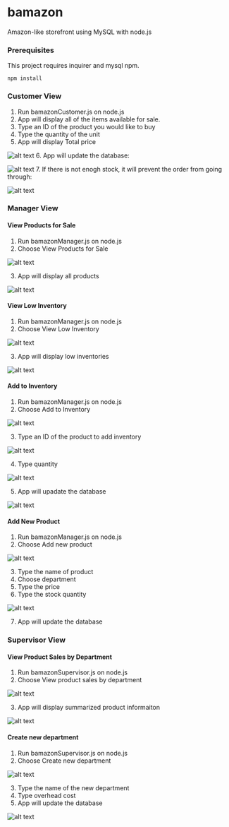 # bamazon

Amazon-like storefront using MySQL with node.js

### Prerequisites

This project requires inquirer and mysql npm.

```
npm install
```

### Customer View

1. Run bamazonCustomer.js on node.js
2. App will display all of the items available for sale.
3. Type an ID of the product you would like to buy
4. Type the quantity of the unit
5. App will display Total price  

![alt text](https://github.com/jinredhub/bamazon/blob/master/screenshots/1-customer%20view/1.png)
6. App will update the database:

![alt text](https://github.com/jinredhub/bamazon/blob/master/screenshots/1-customer%20view/reflect%20stock.png)
7. If there is not enogh stock, it will prevent the order from going through:

![alt text](https://github.com/jinredhub/bamazon/blob/master/screenshots/1-customer%20view/not%20enogh.png)

### Manager View

#### View Products for Sale

1. Run bamazonManager.js on node.js
2. Choose View Products for Sale

![alt text](https://github.com/jinredhub/bamazon/blob/master/screenshots/2-manager%20view/1-View%20Products%20for%20Sale.png)

3. App will display all products

![alt text](https://github.com/jinredhub/bamazon/blob/master/screenshots/2-manager%20view/2-View%20Products%20for%20Sale.png)

#### View Low Inventory

1. Run bamazonManager.js on node.js
2. Choose View Low Inventory

![alt text](https://github.com/jinredhub/bamazon/blob/master/screenshots/2-manager%20view/1-View%20Low%20Inventory.png)

3. App will display low inventories

![alt text](https://github.com/jinredhub/bamazon/blob/master/screenshots/2-manager%20view/2-View%20Low%20Inventory.png)

#### Add to Inventory

1. Run bamazonManager.js on node.js
2. Choose Add to Inventory

![alt text](https://github.com/jinredhub/bamazon/blob/master/screenshots/2-manager%20view/1-Add%20to%20Inventory.png)

3. Type an ID of the product to add inventory

![alt text](https://github.com/jinredhub/bamazon/blob/master/screenshots/2-manager%20view/2-Add%20to%20Inventory.png)

4. Type quantity

![alt text](https://github.com/jinredhub/bamazon/blob/master/screenshots/2-manager%20view/3-Add%20to%20Inventory.png)

5. App will upadate the database

![alt text](https://github.com/jinredhub/bamazon/blob/master/screenshots/2-manager%20view/4-Add%20to%20Inventory.png)

#### Add New Product

1. Run bamazonManager.js on node.js
2. Choose Add new product

![alt text](https://github.com/jinredhub/bamazon/blob/master/screenshots/3-rrr/1.png)

3. Type the name of product
4. Choose department
5. Type the price
6. Type the stock quantity

![alt text](https://github.com/jinredhub/bamazon/blob/master/screenshots/3-rrr/5.png)

7. App will update the database

### Supervisor View

#### View Product Sales by Department

1. Run bamazonSupervisor.js on node.js
2. Choose View product sales by department

![alt text](https://github.com/jinredhub/bamazon/blob/master/screenshots/4-rrr/1.png)

3. App will display summarized product informaiton

![alt text](https://github.com/jinredhub/bamazon/blob/master/screenshots/4-rrr/sum.png)

#### Create new department

1. Run bamazonSupervisor.js on node.js
2. Choose Create new department

![alt text](https://github.com/jinredhub/bamazon/blob/master/screenshots/4-rrr/new%20depart1.png)

3. Type the name of the new department
4. Type overhead cost
5. App will update the database

![alt text](https://github.com/jinredhub/bamazon/blob/master/screenshots/4-rrr/new%20depart2.png)

